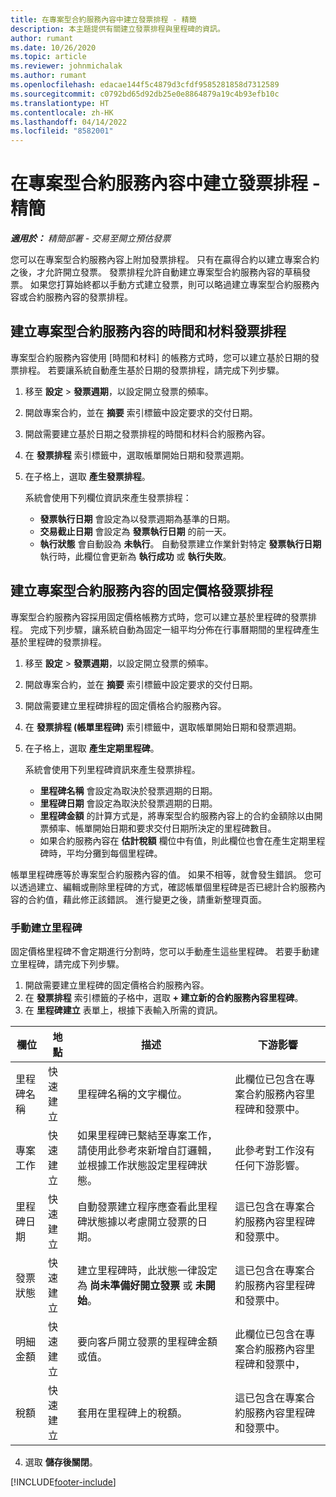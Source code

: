 ```yaml
---
title: 在專案型合約服務內容中建立發票排程 - 精簡
description: 本主題提供有關建立發票排程與里程碑的資訊。
author: rumant
ms.date: 10/26/2020
ms.topic: article
ms.reviewer: johnmichalak
ms.author: rumant
ms.openlocfilehash: edacae144f5c4879d3cfdf9585281858d7312589
ms.sourcegitcommit: c0792bd65d92db25e0e8864879a19c4b93efb10c
ms.translationtype: HT
ms.contentlocale: zh-HK
ms.lasthandoff: 04/14/2022
ms.locfileid: "8582001"
---
```

# <a name="create-invoice-schedules-on-a-project-based-contract-line---lite"></a>在專案型合約服務內容中建立發票排程 - 精簡

_**適用於：** 精簡部署 - 交易至開立預估發票_

您可以在專案型合約服務內容上附加發票排程。 只有在贏得合約以建立專案合約之後，才允許開立發票。 發票排程允許自動建立專案型合約服務內容的草稿發票。 如果您打算始終都以手動方式建立發票，則可以略過建立專案型合約服務內容或合約服務內容的發票排程。

## <a name="create-a-time-and-material-invoice-schedule-for-a-project-based-contract-line"></a>建立專案型合約服務內容的時間和材料發票排程

專案型合約服務內容使用 [時間和材料] 的帳務方式時，您可以建立基於日期的發票排程。 若要讓系統自動產生基於日期的發票排程，請完成下列步驟。

1. 移至 **設定** > **發票週期**，以設定開立發票的頻率。
2. 開啟專案合約，並在 **摘要** 索引標籤中設定要求的交付日期。
3. 開啟需要建立基於日期之發票排程的時間和材料合約服務內容。 
4. 在 **發票排程** 索引標籤中，選取帳單開始日期和發票週期。 
5. 在子格上，選取 **產生發票排程**。

    系統會使用下列欄位資訊來產生發票排程：

    - **發票執行日期** 會設定為以發票週期為基準的日期。
    - **交易截止日期** 會設定為 **發票執行日期** 的前一天。
    - **執行狀態** 會自動設為 **未執行**。 自動發票建立作業針對特定 **發票執行日期** 執行時，此欄位會更新為 **執行成功** 或 **執行失敗**。

## <a name="create-a-fixed-price-invoice-schedule-for-a-project-based-contract-line"></a>建立專案型合約服務內容的固定價格發票排程

專案型合約服務內容採用固定價格帳務方式時，您可以建立基於里程碑的發票排程。 完成下列步驟，讓系統自動為固定一組平均分佈在行事曆期間的里程碑產生基於里程碑的發票排程。

1. 移至 **設定** > **發票週期**，以設定開立發票的頻率。
2. 開啟專案合約，並在 **摘要** 索引標籤中設定要求的交付日期。
3. 開啟需要建立里程碑排程的固定價格合約服務內容。 
4. 在 **發票排程 (帳單里程碑)** 索引標籤中，選取帳單開始日期和發票週期。 
5. 在子格上，選取 **產生定期里程碑**。

    系統會使用下列里程碑資訊來產生發票排程。

    - **里程碑名稱** 會設定為取決於發票週期的日期。
    - **里程碑日期** 會設定為取決於發票週期的日期。
    - **里程碑金額** 的計算方式是，將專案型合約服務內容上的合約金額除以由開票頻率、帳單開始日期和要求交付日期所決定的里程碑數目。
    - 如果合約服務內容在 **估計稅額** 欄位中有值，則此欄位也會在產生定期里程碑時，平均分攤到每個里程碑。

帳單里程碑應等於專案型合約服務內容的值。 如果不相等，就會發生錯誤。 您可以透過建立、編輯或刪除里程碑的方式，確認帳單個里程碑是否已總計合約服務內容的合約值，藉此修正該錯誤。 進行變更之後，請重新整理頁面。

### <a name="manually-create-milestones"></a>手動建立里程碑

固定價格里程碑不會定期進行分割時，您可以手動產生這些里程碑。 若要手動建立里程碑，請完成下列步驟。

1. 開啟需要建立里程碑的固定價格合約服務內容。 
2. 在 **發票排程** 索引標籤的子格中，選取 **+ 建立新的合約服務內容里程碑**。
3. 在 **里程碑建立** 表單上，根據下表輸入所需的資訊。 

| 欄位 | 地點 | 描述 | 下游影響 |
| --- | --- | --- | --- |
| 里程碑名稱 | 快速建立 | 里程碑名稱的文字欄位。 | 此欄位已包含在專案合約服務內容里程碑和發票中。 |
| 專案工作 | 快速建立 | 如果里程碑已繫結至專案工作，請使用此參考來新增自訂邏輯，並根據工作狀態設定里程碑狀態。 | 此參考對工作沒有任何下游影響。 |
| 里程碑日期 | 快速建立 | 自動發票建立程序應查看此里程碑狀態據以考慮開立發票的日期。 | 這已包含在專案合約服務內容里程碑和發票中。 |
| 發票狀態 | 快速建立 | 建立里程碑時，此狀態一律設定為 **尚未準備好開立發票** 或 **未開始**。 | 這已包含在專案合約服務內容里程碑和發票中。 |
| 明細金額 | 快速建立 | 要向客戶開立發票的里程碑金額或值。 | 此欄位已包含在專案合約服務內容里程碑和發票中， |
| 稅額 | 快速建立 | 套用在里程碑上的稅額。 | 這已包含在專案合約服務內容里程碑和發票中。 |

4. 選取 **儲存後關閉**。


[!INCLUDE[footer-include](../../includes/footer-banner.md)]